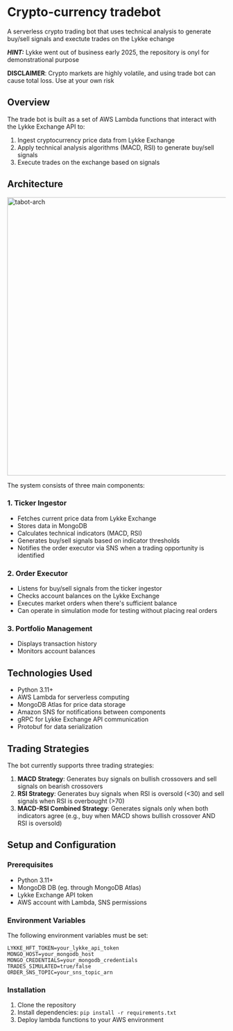 # Crypto-currency tradebot

A serverless crypto trading bot that uses technical analysis to generate buy/sell signals and exectute trades on the Lykke echange

 ***HINT:*** Lykke went out of business early 2025, the repository is onyl for demonstrational purpose

 **DISCLAIMER**: Crypto markets are highly volatile, and using trade bot can cause total loss. Use at your own risk

## Overview

The trade bot is built as a set of AWS Lambda functions that interact with the Lykke Exchange API to:

1. Ingest cryptocurrency price data from Lykke Exchange
2. Apply technical analysis algorithms (MACD, RSI) to generate buy/sell signals
3. Execute trades on the exchange based on signals

## Architecture
<img width="640" alt="tabot-arch" src="https://github.com/user-attachments/assets/3c3fa317-3da4-4af6-963f-4864091a828a" />

The system consists of three main components:

### 1. Ticker Ingestor
- Fetches current price data from Lykke Exchange
- Stores data in MongoDB
- Calculates technical indicators (MACD, RSI)
- Generates buy/sell signals based on indicator thresholds
- Notifies the order executor via SNS when a trading opportunity is identified

### 2. Order Executor
- Listens for buy/sell signals from the ticker ingestor
- Checks account balances on the Lykke Exchange
- Executes market orders when there's sufficient balance
- Can operate in simulation mode for testing without placing real orders

### 3. Portfolio Management
- Displays transaction history
- Monitors account balances

## Technologies Used

- Python 3.11+
- AWS Lambda for serverless computing
- MongoDB Atlas for price data storage
- Amazon SNS for notifications between components
- gRPC for Lykke Exchange API communication
- Protobuf for data serialization

## Trading Strategies

The bot currently supports three trading strategies:

1. **MACD Strategy**: Generates buy signals on bullish crossovers and sell signals on bearish crossovers
2. **RSI Strategy**: Generates buy signals when RSI is oversold (<30) and sell signals when RSI is overbought (>70)
3. **MACD-RSI Combined Strategy**: Generates signals only when both indicators agree (e.g., buy when MACD shows bullish crossover AND RSI is oversold)

## Setup and Configuration

### Prerequisites
- Python 3.11+
- MongoDB DB (eg. through MongoDB Atlas)
- Lykke Exchange API token
- AWS account with Lambda, SNS permissions

### Environment Variables
The following environment variables must be set:

```
LYKKE_HFT_TOKEN=your_lykke_api_token
MONGO_HOST=your_mongodb_host
MONGO_CREDENTIALS=your_mongodb_credentials
TRADES_SIMULATED=true/false
ORDER_SNS_TOPIC=your_sns_topic_arn
```

### Installation

1. Clone the repository
2. Install dependencies: `pip install -r requirements.txt`
3. Deploy lambda functions to your AWS environment

